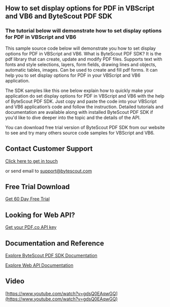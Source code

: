 ## How to set display options for PDF in VBScript and VB6 and ByteScout PDF SDK

### The tutorial below will demonstrate how to set display options for PDF in VBScript and VB6

This sample source code below will demonstrate you how to set display options for PDF in VBScript and VB6. What is ByteScout PDF SDK? It is the pdf library that can create, update and modify PDF files. Supports text with fonts and style selections, layers, form fields, drawing lines and objects, automatic tables, images. Can be used to create and fill pdf forms. It can help you to set display options for PDF in your VBScript and VB6 application.

The SDK samples like this one below explain how to quickly make your application do set display options for PDF in VBScript and VB6 with the help of ByteScout PDF SDK. Just copy and paste the code into your VBScript and VB6 application’s code and follow the instruction. Detailed tutorials and documentation are available along with installed ByteScout PDF SDK if you'd like to dive deeper into the topic and the details of the API.

You can download free trial version of ByteScout PDF SDK from our website to see and try many others source code samples for VBScript and VB6.

## Contact Customer Support

[Click here to get in touch](https://bytescout.zendesk.com/hc/en-us/requests/new?subject=ByteScout%20PDF%20SDK%20Question)

or send email to [support@bytescout.com](mailto:support@bytescout.com?subject=ByteScout%20PDF%20SDK%20Question) 

## Free Trial Download

[Get 60 Day Free Trial](https://bytescout.com/download/web-installer?utm_source=github-readme)

## Looking for Web API? 

[Get your PDF.co API key](https://pdf.co/documentation/api?utm_source=github-readme)

## Documentation and Reference

[Explore ByteScout PDF SDK Documentation](https://bytescout.com/documentation/index.html?utm_source=github-readme)

[Explore Web API Documentation](https://pdf.co/documentation/api?utm_source=github-readme)

## Video

[https://www.youtube.com/watch?v=gdsQ0EAqwGQ](https://www.youtube.com/watch?v=gdsQ0EAqwGQ)